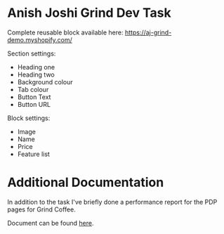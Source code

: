 # Anish Joshi Grind Dev Task
Complete reusable block available here: https://aj-grind-demo.myshopify.com/

Section settings: 
- Heading one
- Heading two
- Background colour
- Tab colour
- Button Text
- Button URL

Block settings:
- Image
- Name
- Price
- Feature list

# Additional Documentation
In addition to the task I've briefly done a performance report for the PDP pages for Grind Coffee.

Document can be found <a href="https://docs.google.com/document/d/1dCS7bDVd7g46MMJBM_4sefjTxG7OzZJcBm4xznuVjm8/edit?usp=sharing" target="_blank">here</a>.
